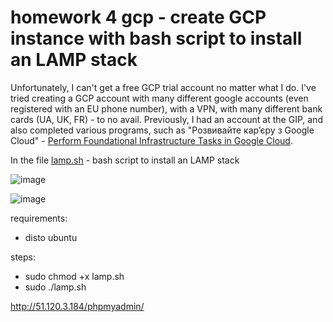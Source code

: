 # homework 4 gcp - create GCP instance with bash script to install an LAMP stack

Unfortunately, I can't get a free GCP trial account no matter what I do. I've tried creating a GCP account with many different google accounts (even registered with an EU phone number), with a VPN, with many different bank cards (UA, UK, FR) - to no avail. Previously, I had an account at the GIP, and also completed various programs, such as "Розвивайте карʼєру з Google Cloud" - [Perform Foundational Infrastructure Tasks in Google Cloud](https://www.cloudskillsboost.google/public_profiles/6de7c69c-9259-49e5-bc74-104b1b450e20/badges/2774315). 

In the file [lamp.sh](https://github.com/rlnq/hw4-gcp/blob/main/lamp.sh) - bash script to install an LAMP stack

![image](https://user-images.githubusercontent.com/117667360/209480572-7d7c348f-a2de-455e-9338-c5a4be6f4aaa.png)

![image](https://user-images.githubusercontent.com/117667360/209480374-5dd79f4f-2297-4409-9ea7-641ae38c4b19.png)


requirements: 
* disto ubuntu 

steps:
* sudo chmod +x lamp.sh
* sudo ./lamp.sh

http://51.120.3.184/phpmyadmin/
